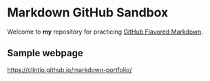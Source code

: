 # Markdown GitHub Sandbox

Welcome to **my** repository for practicing [GitHub Flavored Markdown](https://github.github.com/gfm/). 

## Sample webpage  
https://clintio.github.io/markdown-portfolio/   
